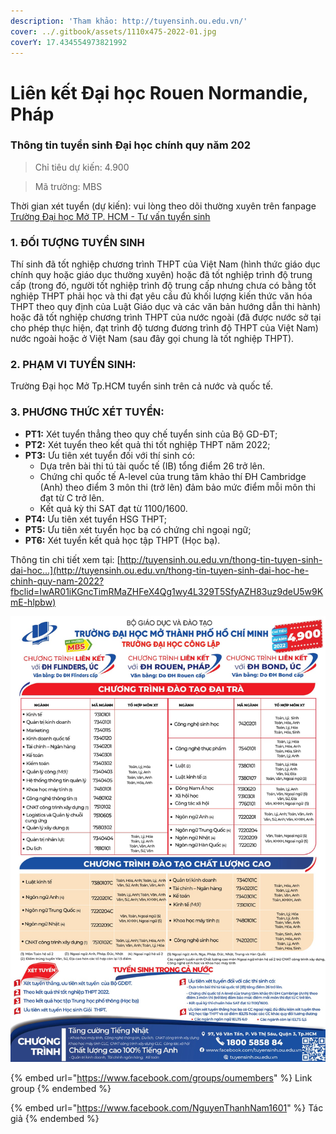 ```yaml
---
description: 'Tham khảo: http://tuyensinh.ou.edu.vn/'
cover: ../.gitbook/assets/1110x475-2022-01.jpg
coverY: 17.434554973821992
---
```


# Liên kết Đại học Rouen Normandie, Pháp

### **Thông tin tuyển sinh Đại học chính quy năm 202**

> Chỉ tiêu dự kiến: 4.900

> Mã trường: MBS

Thời gian xét tuyển (dự kiến): vui lòng theo dõi thường xuyên trên fanpage [Trường Đại học Mở TP. HCM - Tư vấn tuyển sinh](https://www.facebook.com/tuyensinh.ou.edu.vn/?\_\_cft\_\_\[0]=AZVXsYuP-rbM7oBEuBWHgL1GYH6ZekvRwjYrbrFf2GaaMQqxKug7\_NUyIWfIB87rqJIMNI1dVnI9hooIA\_xypEuvCdOUOLE9qQPn79C\_\_Z0xxJi18FRNiYvJOxZL3f1f40cZDd3Vu8Hft6YElq2\_Ralm&\_\_tn\_\_=kK-R)

### **1. ĐỐI TƯỢNG TUYỂN SINH**

Thí sinh đã tốt nghiệp chương trình THPT của Việt Nam (hình thức giáo dục chính quy hoặc giáo dục thường xuyên) hoặc đã tốt nghiệp trình độ trung cấp (trong đó, người tốt nghiệp trình độ trung cấp nhưng chưa có bằng tốt nghiệp THPT phải học và thi đạt yêu cầu đủ khối lượng kiến thức văn hóa THPT theo quy định của Luật Giáo dục và các văn bản hướng dẫn thi hành) hoặc đã tốt nghiệp chương trình THPT của nước ngoài (đã được nước sở tại cho phép thực hiện, đạt trình độ tương đương trình độ THPT của Việt Nam) nước ngoài hoặc ở Việt Nam (sau đây gọi chung là tốt nghiệp THPT).

### **2. PHẠM VI TUYỂN SINH:**

Trường Đại học Mở Tp.HCM tuyển sinh trên cả nước và quốc tế.

### **3. PHƯƠNG THỨC XÉT TUYỂN:**

* **PT1:** Xét tuyển thẳng theo quy chế tuyển sinh của Bộ GD-ĐT;
* **PT2:** Xét tuyển theo kết quả thi tốt nghiệp THPT năm 2022;
* **PT3:** Ưu tiên xét tuyển đối với thí sinh có:
  * Dựa trên bài thi tú tài quốc tế (IB) tổng điểm 26 trở lên.
  * Chứng chỉ quốc tế A-level của trung tâm khảo thí ĐH Cambridge (Anh) theo điểm 3 môn thi (trở lên) đảm bảo mức điểm mỗi môn thi đạt từ C trở lên.
  * Kết quả kỳ thi SAT đạt từ 1100/1600.
* **PT4:** Ưu tiên xét tuyển HSG THPT;
* **PT5:** Ưu tiên xét tuyển học bạ có chứng chỉ ngoại ngữ;
* **PT6:** Xét tuyển kết quả học tập THPT (Học bạ).

Thông tin chi tiết xem tại: [http://tuyensinh.ou.edu.vn/thong-tin-tuyen-sinh-dai-hoc...](http://tuyensinh.ou.edu.vn/thong-tin-tuyen-sinh-dai-hoc-he-chinh-quy-nam-2022?fbclid=IwAR01iKGncTimRMaZHFeX4Qg1wy4L329T5SfyAZH83uz9deU5w9KmE-hlpbw)

![Thông tin tuyển sinh đại học 2022](<../.gitbook/assets/image (5) (1).png>)

{% embed url="https://www.facebook.com/groups/oumembers" %}
Link group
{% endembed %}

{% embed url="https://www.facebook.com/NguyenThanhNam1601" %}
Tác giả
{% endembed %}
